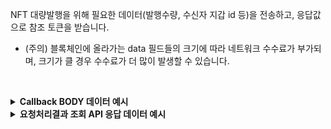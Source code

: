 NFT 대량발행을 위해 필요한 데이터(발행수량, 수신자 지갑 id 등)을 전송하고, 응답값으로 참조 토큰을 받습니다.
- (주의) 블록체인에 올라가는 data 필드들의 크기에 따라 네트워크 수수료가 부가되며, 크기가 클 경우 수수료가 더 많이 발생할 수 있습니다.
<p><br/></p>

<details>
  <summary><b>Callback BODY 데이터 예시</b></summary>

  ```plaintext
  {
    "request_id": "c5f76b60-34f5-476b-ad9e-b15f29bff67b",
    "status": "COMPLETE",
    "results": {
      "token_ids": [
        14,
        13
      ],
      "transaction_hash": "0xd7a3c99b746cf54ef61167f6304ac2fde785596df1519aa90a810e6316171207",
      "transaction_gas_used": 384141,
      "requested_at": "2024-07-16T23:15:42+09:00",
      "finished_at": "2024-07-17T08:15:46+09:00"
    }
  }
  ```
</details>

<details>
  <summary><b>요청처리결과 조회 API 응답 데이터 예시</b></summary>

  ```plaintext
  {
      "code": "20000",
      "message": "SUCCESS",
      "request_id": "c5f76b60-34f5-476b-ad9e-b15f29bff67b",
      "status": "COMPLETE",
      "results": {
          "token_ids": [
              14,
              13
          ],
          "transaction_hash": "0xd7a3c99b746cf54ef61167f6304ac2fde785596df1519aa90a810e6316171207",
          "transaction_gas_used": 384141,
          "requested_at": "2024-07-16T23:15:42+09:00",
          "finished_at": "2024-07-17T08:15:46+09:00"
      }
  }
  ```
</details>